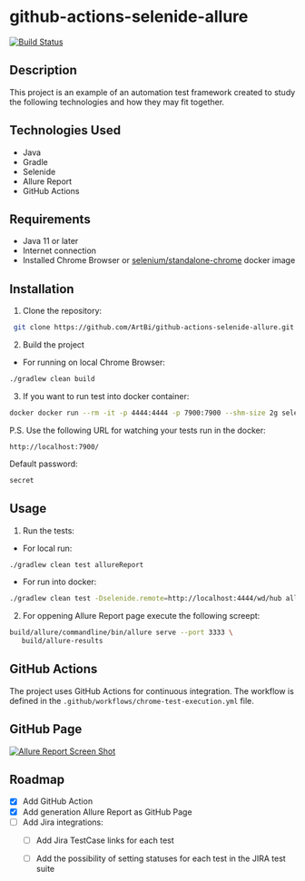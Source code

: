 # github-actions-selenide-allure

[![Build Status](https://github.com/ArtBi/github-actions-selenide-allure/actions/workflows/chrome-test-execution.yml/badge.svg)](https://github.com/ArtBi/github-actions-selenide-allure/actions/workflows/chrome-test-execution.yml)

## Description

This project is an example of an automation test framework created to study the following technologies and how they may fit together.

## Technologies Used

* Java
* Gradle
* Selenide
* Allure Report
* GitHub Actions

## Requirements

* Java 11 or later
* Internet connection
* Installed Chrome Browser or [selenium/standalone-chrome](https://hub.docker.com/r/selenium/standalone-chrome/tags) docker image

## Installation

1. Clone the repository:
 ```sh
  git clone https://github.com/ArtBi/github-actions-selenide-allure.git
  ```

2. Build the project

* For running on local Chrome Browser:

```sh 
./gradlew clean build
```

3. If you want to run test into docker container:

```sh 
docker docker run --rm -it -p 4444:4444 -p 7900:7900 --shm-size 2g selenium/standalone-chrome:110.0
```

P.S. Use the following URL for watching your tests run in the docker:

```url 
http://localhost:7900/ 
```

Default password:

```pas 
secret
```

## Usage

1. Run the tests:

* For local run:

```sh 
./gradlew clean test allureReport
```

* For run into docker:

```sh 
./gradlew clean test -Dselenide.remote=http://localhost:4444/wd/hub allureReport
```
2. For oppening Allure Report page execute the following screept:
```sh 
build/allure/commandline/bin/allure serve --port 3333 \
   build/allure-results

```

## GitHub Actions

The project uses GitHub Actions for continuous integration. The workflow is defined in the ```.github/workflows/chrome-test-execution.yml``` file.

## GitHub Page

[![Allure Report Screen Shot](https://www.softwaretestingmagazine.com/wp-content/uploads/allure-e1613467667693.jpg)](https://artbi.github.io/github-actions-selenide-allure)


## Roadmap

- [x] Add GitHub Action
- [x] Add generation Allure Report as GitHub Page
- [ ] Add Jira integrations:
    - [ ] Add Jira TestCase links for each test 
    - [ ] Add the possibility of setting statuses for each test in the JIRA test suite




